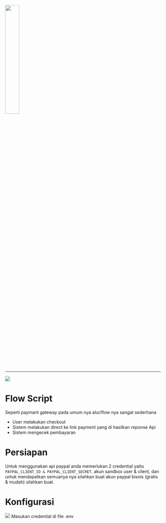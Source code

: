 <img src="https://upload.wikimedia.org/wikipedia/commons/thumb/b/b5/PayPal.svg/2560px-PayPal.svg.png" width="30%">
<hr>
<img src="https://i.ibb.co/tQMZgyX/1203-compressed.gif">

# Flow Script
Seperti paymant gateway pada umum nya alur/flow nya sangat sederhana
<ul>
    <li>User melakukan checkout</li>
    <li>Sistem melakukan direct ke link payment yang di hasilkan reponse Api</li>
    <li>Sistem mengecek pembayaran</li>
</ul>

# Persiapan 
Untuk menggunakan api paypal anda memerlukan 2 credential yaitu <code>PAYPAL_CLIENT_ID & PAYPAL_CLIENT_SECRET</code>.
akun sandbox user & client, dan untuk mendapatkan semuanya nya silahkan buat akun paypal bisnis (gratis & mudah) silahkan buat.

# Konfigurasi 
<img src="https://i.ibb.co/M5dmHbz/conf.png">
Masukan credential di file .env
